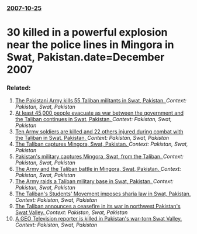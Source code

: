 ### [2007-10-25](/news/2007/10/25/index.md)

#  30 killed in a powerful explosion near the police lines in Mingora in Swat, Pakistan.date=December 2007




### Related:

1. [ The Pakistani Army kills 55 Taliban militants in Swat, Pakistan. ](/news/2009/05/9/the-pakistani-army-kills-55-taliban-militants-in-swat-pakistan.md) _Context: Pakistan, Swat, Pakistan_
2. [ At least 45,000 people evacuate as war between the government and the Taliban continues in Swat, Pakistan. ](/news/2009/05/8/at-least-45-000-people-evacuate-as-war-between-the-government-and-the-taliban-continues-in-swat-pakistan.md) _Context: Pakistan, Swat, Pakistan_
3. [ Ten Army soldiers are killed and 22 others injured during combat with the Taliban in Swat, Pakistan. ](/news/2009/05/7/ten-army-soldiers-are-killed-and-22-others-injured-during-combat-with-the-taliban-in-swat-pakistan.md) _Context: Pakistan, Swat, Pakistan_
4. [ The Taliban captures Mingora, Swat, Pakistan. ](/news/2009/05/6/the-taliban-captures-mingora-swat-pakistan.md) _Context: Pakistan, Swat, Pakistan_
5. [ Pakistan's military captures Mingora, Swat, from the Taliban. ](/news/2009/05/30/pakistan-s-military-captures-mingora-swat-from-the-taliban.md) _Context: Pakistan, Swat, Pakistan_
6. [ The Army and the Taliban battle in Mingora, Swat, Pakistan. ](/news/2009/05/23/the-army-and-the-taliban-battle-in-mingora-swat-pakistan.md) _Context: Pakistan, Swat, Pakistan_
7. [ The Army raids a Taliban military base in Swat, Pakistan. ](/news/2009/05/12/the-army-raids-a-taliban-military-base-in-swat-pakistan.md) _Context: Pakistan, Swat, Pakistan_
8. [ The Taliban's Students' Movement imposes sharia law in Swat, Pakistan. ](/news/2009/04/13/the-taliban-s-students-movement-imposes-sharia-law-in-swat-pakistan.md) _Context: Pakistan, Swat, Pakistan_
9. [ The Taliban announces a ceasefire in its war in northwest Pakistan's Swat Valley. ](/news/2009/02/24/the-taliban-announces-a-ceasefire-in-its-war-in-northwest-pakistan-s-swat-valley.md) _Context: Pakistan, Swat, Pakistan_
10. [ A GEO Television reporter is killed in Pakistan's war-torn Swat Valley. ](/news/2009/02/18/a-geo-television-reporter-is-killed-in-pakistan-s-war-torn-swat-valley.md) _Context: Pakistan, Swat, Pakistan_
